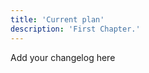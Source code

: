 ```yaml
---
title: 'Current plan'
description: 'First Chapter.'
---
```




<Update label="11/22/2024" description="version 1.0">
  Add your changelog here
</Update>